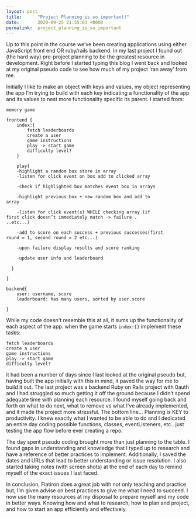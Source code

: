 ```yaml
---
layout: post
title:      "Project Planning is so important!"
date:       2020-09-25 21:55:03 +0000
permalink:  project_planning_is_so_important
---
```


Up to this point in the course we’ve been creating applications using either JavaScript front end OR ruby/rails backend. In my last project I found out (the hard way) pre-project planning to be the greatest resource in development. Right before I started typing this blog I went back and looked at my original pseudo code to see how much of my project ‘ran away’ from me. 

Initially I like to make an object with keys and values, my object representing the app I’m trying to build with each key indicating a functionality of the app and its values to nest more functionality specific its parent. I started from:

```
memory game

frontend {
	index:{
		fetch leaderboards
		create a user
		game instructions
		play -> start game
		difficulty level?
	}
	
	play{
    -highlight a random box store in array
    -listen for click event on box add to clicked array

    -check if highlighted box matches event box in arrays

    -highlight previous box + new random box and add to 					array

    -listen for click event(s) WHILE checking array (if 					first click doesn’t immediately match -> failure .					..etc...)

    -add to score on each success + previous successes(first 				round = 1, second round = 2 etc...)

    -upon failure display results and score ranking

    -update user info and leaderboard

  }

}

backend{
	user: username, score
	leaderboard: has many users, sorted by user.score

}
```

While my code doesn't resemble this at all, it sums up the functionality of each aspect of the app. when the game starts `index:{}` implement these tasks:

```
fetch leaderboards
create a user
game instructions
play -> start game
difficulty level?
```

it had been a number of days since I last looked at the original pseudo but, having built the app initially with this in mind, it paved the way for me to build it out. The last project was a backend Ruby on Rails project with 0auth and I had struggled so much getting it off the ground because I didn’t spend adequate time with planning each resource. I found myself going back and forth on what to do next, what to remove vs what I've already implemented, and it made the project more stressful. The bottom line... Planning is KEY to productivity. I knew exactly what I wanted to be able to do and I dedicated an entire day coding possible functions, classes, eventListeners, etc.. just testing the app flow before ever creating a repo.

The day spent pseudo coding brought more than just planning to the table. I found gaps in understanding and knowledge that I typed up to research and have a reference of better practices to implement. Additionally, I saved the dates and URLs that lead to better understanding or issue resolution. I also started taking notes (with screen shots) at the end of each day to remind myself of the exact issues I last faced.

In conclusion, Flatiron does a great job with not only teaching and practice but, I’m given advise on best practices to give me what I need to succeed. I now use the many resources at my disposal to prepare myself and my code in better ways. Knowing how and what to research, how to plan and project, and how to start an app efficiently and effectively. 
